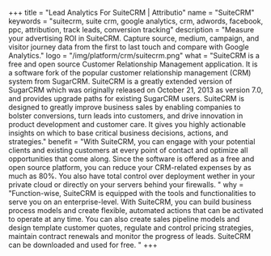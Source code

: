 +++
title = "Lead Analytics For SuiteCRM | Attributio"
name = "SuiteCRM"
keywords = "suitecrm, suite crm, google analytics, crm, adwords, facebook, ppc, attribution, track leads, conversion tracking"
description = "Measure your advertising ROI in SuiteCRM. Capture source, medium, campaign, and visitor journey data from the first to last touch and compare with Google Analytics."
logo = "/img/platform/crm/suitecrm.png"
what = "SuiteCRM is a free and open source Customer Relationship Management application. It is a software fork of the popular customer relationship management (CRM) system from SugarCRM. SuiteCRM is a greatly extended version of SugarCRM which was originally released on October 21, 2013 as version 7.0, and provides upgrade paths for existing SugarCRM users. SuiteCRM is designed to greatly improve business sales by enabling companies to bolster conversions, turn leads into customers, and drive innovation in product development and customer care. It gives you highly actionable insights on which to base critical business decisions, actions, and strategies."
benefit = "With SuiteCRM, you can engage with your potential clients and existing customers at every point of contact and optimize all opportunities that come along. Since the software is offered as a free and open source platform, you can reduce your CRM-related expenses by as much as 80%. You also have total control over deployment wether in your private cloud or directly on your servers behind your firewalls. "
why = "Function-wise, SuiteCRM is equipped with the tools and functionalities to serve you on an enterprise-level. With SuiteCRM, you can build business process models and create flexible, automated actions that can be activated to operate at any time. You can also create sales pipeline models and design template customer quotes, regulate and control pricing strategies, maintain contract renewals and monitor the progress of leads. SuiteCRM can be downloaded and used for free. "
+++
